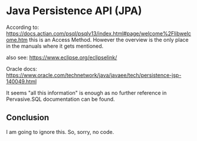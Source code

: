 # Java Persistence API (JPA)

According to: https://docs.actian.com/psql/psqlv13/index.html#page/welcome%2Flibwelcome.htm
this is an Access Method. However the overview is the only place in the manuals where it gets mentioned.

also see: https://www.eclipse.org/eclipselink/

Oracle docs: https://www.oracle.com/technetwork/java/javaee/tech/persistence-jsp-140049.html

It seems "all this information" is enough as no further reference in Pervasive.SQL documentation can be found.

## Conclusion

I am going to ignore this. So, sorry, no code.

